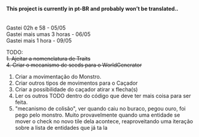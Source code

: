 **This project is currently in pt-BR and probably won’t be translated..**
<br>
<br>
<br>
Gastei 02h e 58 - 05/05<br>
Gastei mais umas 3 horas - 06/05<br>
Gastei mais 1 hora - 09/05<br>

TODO:<br>
~~1. Ajeitar a nomenclatura de Traits~~<br>
~~4. Criar o mecanismo de seeds para o WorldGenerator~~
1. Criar a movimentação do Monstro.
2. Criar outros tipos de movimentos para o Caçador
3. Criar a possibilidade do caçador atirar x flecha(s)
4. Ler os outros TODO dentro do código que deve ter mais coisa para ser feita.
5. "mecanismo de colisão", ver quando caiu no buraco, pegou ouro, foi pego pelo monstro.
Muito provavelmente quando uma entidade se mover o check no novo tile dela acontece, reaproveitando uma iteração
sobre a lista de entidades que já ta la
